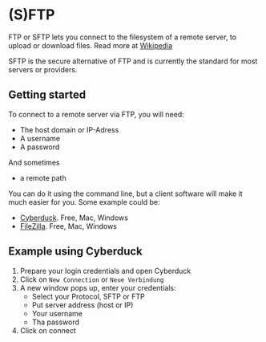 # (S)FTP

FTP or SFTP lets you connect to the filesystem of a remote server, to upload or download files. Read more at [Wikipedia](https://en.wikipedia.org/wiki/File_Transfer_Protocol)

SFTP is the secure alternative of FTP and is currently the standard for most servers or providers.

## Getting started

To connect to a remote server via FTP, you will need:
- The host domain or IP-Adress
- A username
- A password

And sometimes
- a remote path

You can do it using the command line, but a client software will make it much easier for you. Some example could be:

- [Cyberduck](https://cyberduck.io). Free, Mac, Windows
- [FileZilla](https://filezilla-project.org). Free, Mac, Windows

## Example using Cyberduck

1. Prepare your login credentials and open Cyberduck
2. Click on `New Connection` or `Neue Verbindung`
3. A new window pops up, enter your credentials:
    - Select your Protocol, SFTP or FTP
    - Put server address (host or IP)
    - Your username
    - Tha password
4. Click on connect
